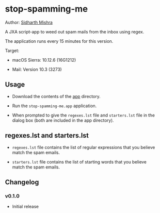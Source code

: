 # stop-spamming-me

Author: [Sidharth Mishra](mailto:sidmishraw@gmail.com)

A JXA script-app to weed out spam mails from the inbox using regex.

The application runs every 15 minutes for this version.

Target:

* macOS Sierra: 10.12.6 (16G1212)

* Mail: Version 10.3 (3273)

## Usage

* Download the contents of the [app](./app) directory.

* Run the `stop-spamming-me.app` application.

* When prompted to give the `regexes.lst` file and `starters.lst` file in the dialog box (both are included in the app directory).

## regexes.lst and starters.lst

* `regexes.lst` file contains the list of regular expressions that you believe match the spam emails.

* `starters.lst` file contains the list of starting words that you believe match the spam emails.

## Changelog

### v0.1.0

* Initial release
